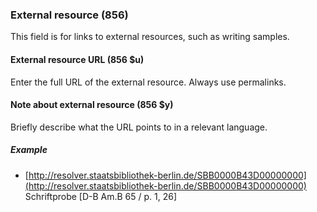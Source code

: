 ### External resource (856)
This field is for links to external resources, such as writing samples.

#### External resource URL (856 $u)
Enter the full URL of the external resource. Always use permalinks.

#### Note about external resource (856 $y)
Briefly describe what the URL points to in a relevant language.

##### Example
- [http://resolver.staatsbibliothek-berlin.de/SBB0000B43D00000000](http://resolver.staatsbibliothek-berlin.de/SBB0000B43D00000000) Schriftprobe [D-B Am.B 65 / p. 1, 26]
